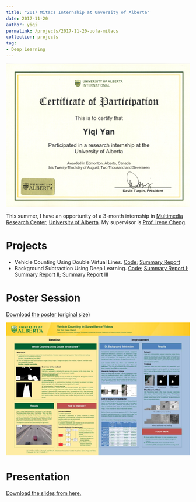 ```yaml
---
title: "2017 Mitacs Internship at Unversity of Alberta"
date: 2017-11-20
author: yiqi
permalink: /projects/2017-11-20-uofa-mitacs
collection: projects
tag:
- Deep Learning
---
```


<img src="/images/poster_session/certificate.jpg"  alt="certificate"/><br>  

This summer, I have an opportunity of a 3-month internship in [Multimedia Research Center](http://crome.cs.ualberta.ca/mrc/), [University of Alberta](https://www.ualberta.ca/). My supervisor is [Prof. Irene Cheng](https://www.ualberta.ca/science/about-us/contact-us/faculty-directory/irene-cheng).

# Projects

* Vehicle Counting Using Double Virtual Lines. [Code](https://github.com/SaoYan/VehicleCounting); [Summary Report](https://saoyan.github.io/posts/2017-07-07-vehicle-counting)
* Background Subtraction Using Deep Learning. [Code](https://github.com/SaoYan/bgsCNN); [Summary Report I](https://saoyan.github.io/posts/2017-07-27-dl-background-subtraction-1); [Summary Report II](https://saoyan.github.io/posts/2017-08-07-dl-background-subtraction-2); [Summary Report III](https://saoyan.github.io/posts/2017-11-18-dl-background-subtraction-3)

# Poster Session

[Download the poster (original size)](/files/Poster-Mitacs-Internship.pdf)  

<img src="/images/poster_session/poster_downsized.jpg"  alt="poster_downsized"/><br>  

# Presentation

[Download the slides from here.](/files//Talk-2017-09-05.pdf)  

<script async class="speakerdeck-embed" data-id="e193ffea64de4928ab63383da1c477fa" data-ratio="1.33333333333333" src="//speakerdeck.com/assets/embed.js"></script>  